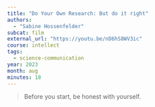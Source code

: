```yaml
---
title: "Do Your Own Research: But do it right"
authors:
  - "Sabine Hossenfelder"
subcat: film
external_url: "https://youtu.be/nD6hS8WV3ic"
course: intellect
tags:
  - science-communication
year: 2023
month: aug
minutes: 18
---
```


> Before you start, be honest with yourself.

